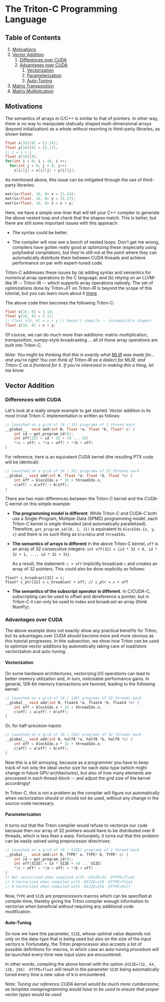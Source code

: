 # The Triton-C Programming Language

## Table of Contents
1. [Motivations](#motivations)
2. [Vector Addition](#vector-addition)
    1. [Differences over CUDA](#differences-with-cuda)
    2. [Advantages over CUDA](#advantages-over-cuda)
    	1. [Vectorization](#vectorization)
    	2. [Parameterization](#parameterization)
    	3. [Auto-Tuning](#auto-tuning)
3. [Matrix Transposition](#matrix-transposition)
4. [Matrix Multiplication](#matrix-multiplication)


## Motivations <a name="motivations"></a>

The semantics of arrays in C/C++ is similar to that of pointers. In other way, there is no way to manipulate statically shaped multi-dimensional arrays (beyond initialization) as a whole without resorting to third-party libraries, as shown below:

```c
float x[16][8] = {3.14};
float y[16][8] = {5.17};
// z = x + y
float z[16][8];
for(int i = 0; i < 16; i ++)
  for(int j = 0; j < 8; j++)
    z[i][j] = x[i][j] + y[i][j];
```

As mentioned above, this issue can be mitigated through the use of third-party libraries:

```c
matrix<float, 16, 8> x = {3.14};
matrix<float, 16, 8> y = {5.17};
matrix<float, 16, 8> z = x + y;
```

Here, we have a simple one-liner that will tell your C++ compiler to generate the above nested loop and check that the shapes match. This is better, but there are still some important issues with this approach:

- The syntax could be better.

- The compiler will now see a bunch of nested loops. Don't get me wrong, compilers have gotten really good at optimizing these (especially using polyhedral compilation), but they're still not at the point where they can automatically distribute them between CUDA threads and achieve performance on par with expert-tuned code. 

Triton-C addresses these issues by (a) adding syntax and semantics for numerical array operations to the C language; and (b) relying on an LLVM-like IR -- Triton-IR -- which supports array operations natively.  The set of optimizations done by Triton-JIT on Triton-IR is beyond the scope of this tutorial, but you can learn more about it [there](http://www.eecs.harvard.edu/~htk/publication/2019-mapl-tillet-kung-cox.pdf).

The above code then becomes the following Triton-C:
```c
float x[16, 8] = 3.14;
float y[16, 8] = 5.17;
// float z[8, 8] = x + y // doesn't compile -- incompatible shapes!
float z[16, 8] = x + y;
```

Of course, we can do much more than additions: matrix-multiplication, transposition, numpy-style broadcasting ... all of these array operations are built into Triton-C.

_Note: You might be thinking that this is exactly what [MLIR](https://github.com/tensorflow/mlir) was made for... and you're right! You can think of Triton-IR as a dialect for MLIR, and Triton-C as a frontend for it. If you're interested in making this a thing, let me know._

## Vector Addition <a name="vector-addition"></a>

### Differences with CUDA <a name="differences-with-cuda"></a>

Let's look at a really simple example to get started. Vector addition in its most trivial Triton-C implementation is written as follows:

```c
// launched on a grid of (N / 32) programs of 1 thread each
__global__  void add(int N, float *a, float *b, float* c) {
	int id = get_program_id(0);
	int off[32] = id * 32 + (0 ... 32)
	*(c + off) = *(a + off) + *(b + off)
}
```
For reference, here is an equivalent CUDA kernel (the resulting PTX code will be identical):

```c
// launched on a grid of (N / 32) programs of 32 threads each
__global__ void add(int N, float *a, float *b, float *c) {
    int off = blockIdx.x * 32 + threadIdx.x;
    c[off] = a[off] + b[off];
}
```

There are two main differences between the Triton-C kernel and the CUDA-C kernel on this simple example:

- **The programming model is different**.
While Triton-C and CUDA-C both use a Single-Program, Multiple-Data (SPMD) programming model, each Triton-C kernel is single-threaded (and automatically parallelized). Therefore, `get_program_id({0, 1, 2})` is equivalent to `blockIdx.{x, y, z}` and there is no such thing as `blockDim` and `threadIdx`.
    
- **The semantics of arrays is different**
In the above Triton-C kernel, `off` is an array of 32 consecutive integers:  `int off[32] = {id * 32 + 0, id * 32 + 1, ..., id * 32 + 31}`.

    As a result, the statement: `c + off` implicitly broadcast `c` and creates an array of 32 pointers. This could also be done explicitly as follows:
```
float* c_broadcast[32] = c;
float* c_ptr[32] = c_broadcast + off; // c_ptr = c + off
```

- **The semantics of the subscript operator is different**. 
In C/CUDA-C, subscripting can be used to offset and dereference a pointer, but in Triton-C it can only be used to index and broadcast an array (think NumPy).

### Advantages over CUDA <a name="advantages-over-cuda"></a>

The above example does not exactly show any practical benefits for Triton, but its advantages over CUDA should become more and more obvious as this tutorial progresses. In this subsection, we show how Triton can be used to optimize vector additions by automatically taking care of load/store vectorization and auto-tuning.

#### Vectorization <a name="vectorization"></a>

On some hardware architectures, vectorizing I/O operations can lead to better memory utilization and, in turn, noticeable performance gains. In general, 128-bit memory transactions are favored, leading to the following kernel:
```c
// launched on a grid of (N / 128) programs of 32 threads each
__global__ void add(int N, float4 *a, float4 *b, float4 *c) {
    int off = blockIdx.x * 32 + threadIdx.x;
    c[off] = a[off] + b[off];
}
```
Or, for half-precision inputs:
```c
// launched on a grid of (N / 256) programs of 32 threads each
__global__ void add(int N, half8 *a, half8 *b, half8 *c) {
    int off = blockIdx.x * 32 + threadIdx.x;
    c[off] = a[off] + b[off];
}
```

Now this is a bit annoying, because as a programmer you have to keep track of not only the ideal vector size for each data-type (which might change in future GPU architectures), but also of how many elements are processed in each thread-block -- and adjust the grid size of the kernel accordingly!

In Triton-C, this is not a problem as the compiler will figure out automatically when vectorization should or should not be used, without any change in the source-code necessary.

#### Parameterization <a name="parameterization"></a>

It turns out that the Triton compiler would refuse to vectorize our code because then our array of 32 pointers would have to be distributed over 8 threads, which is less than a warp. Fortunately, it turns out that this problem can be easily solved using preprocessor directrives:
```c
// launched on a grid of (N / SIZE) programs of 1 thread each
__global__  void add(int N, TYPE* a, TYPE* b, TYPE* c) {
	int id = get_program_id(0);
	int off[SIZE] = id * SIZE + (0 ... SIZE)
	*(c + off) = *(a + off) + *(b + off)
}
// Not vectorized when compiled with -DSIZE=32 -DTYPE=float
// 4-Vectorized when compiled with -DSIZE=128 -DTYPE=float
// 8-Vectorized when compiled with -DSIZE=256 -DTYPE=half
```
Now, `TYPE` and `SIZE` are preprocessors macros which can be specified at compile-time, thereby giving the Triton compiler enough information to vectorize when beneficial without requiring any additional code modification.


#### Auto-Tuning <a name="auto-tuning"></a>

So now we have this parameter, `SIZE`, whose optimal value depends not only on the data-type that is being used but also on the size of the input vectors `N`. Fortunately, the Triton preprocessor also accepts a list of possible definitions for macros, in which case an auto-tuning procedure will be launched every-time new input sizes are encountered.

In other words, compiling the above kernel with the option`-DSIZE=[32, 64, 128, 256] -DTYPE=float`
will result in the parameter `SIZE` being automatically tuned every time a new value of `N` is encountered.

_Note: Tuning our reference CUDA kernel would be much more cumbersome, as template metaprogramming would have to be used to ensure that proper vector types would be used_
